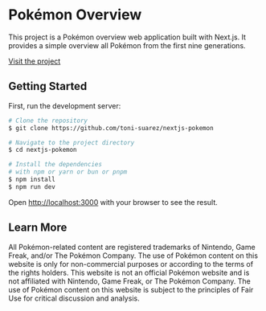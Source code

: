 # Pokémon Overview

This project is a Pokémon overview web application built with Next.js. It provides a simple overview all Pokémon from the first nine generations.

[Visit the project](https://nextjs-pokemon-five-gamma.vercel.app/)

## Getting Started

First, run the development server:

```bash
# Clone the repository
$ git clone https://github.com/toni-suarez/nextjs-pokemon

# Navigate to the project directory
$ cd nextjs-pokemon

# Install the dependencies
# with npm or yarn or bun or pnpm
$ npm install
$ npm run dev
```

Open [http://localhost:3000](http://localhost:3000) with your browser to see the result.

## Learn More

All Pokémon-related content are registered trademarks of Nintendo, Game Freak, and/or The Pokémon Company.
The use of Pokémon content on this website is only for non-commercial purposes or according to the terms of the rights holders.
This website is not an official Pokémon website and is not affiliated with Nintendo, Game Freak, or The Pokémon Company.
The use of Pokémon content on this website is subject to the principles of Fair Use for critical discussion and analysis.
